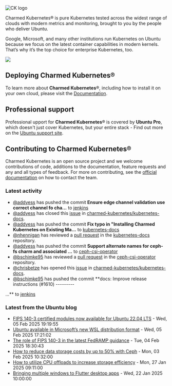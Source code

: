 ![CK logo](https://assets.ubuntu.com/v1/451d4cf4-Charmed+Kubernetes_RGB_onWhite_2022.svg)

Charmed Kubernetes® is pure Kubernetes tested across the widest range of clouds with modern metrics and monitoring, brought to you by the people who deliver Ubuntu.

Google, Microsoft, and many other institutions run Kubernetes on Ubuntu because we focus on the latest container capabilities in modern kernels. That’s why it’s the top choice for enterprise Kubernetes, too.

![](https://assets.ubuntu.com/v1/843c77b6-juju-at-a-glace.svg)

## Deploying Charmed Kubernetes®

To learn more about **Charmed Kubernetes**®, including how to install it on your own cloud, please visit the [Documentation][docs].

## Professional support

Professional upport for **Charmed Kubernetes**® is covered by **Ubuntu Pro**, which doesn't just cover Kubernetes, but your entire stack - Find out more on the [Ubuntu support site](https://ubuntu.com/support).

## Contributing to Charmed Kubernetes®

Charmed Kubernetes is an open source project and we welcome contributions of code, additions to the documentation, feature requests and any and all types of feedback. For more on contributing, see the [official documentation][get-in-touch] on how to contact the team.

<!-- LINKS -->
[docs]: https://ubuntu.com/kubernetes/docs
[get-in-touch]: https://ubuntu.com/kubernetes/docs/get-in-touch

### Latest activity

<!-- activity starts -->
 - [@addyess](https://github.com/addyess) has pushed the commit **Ensure edge channel validation use correct channel fo cha...** to [jenkins](https://github.com/charmed-kubernetes/jenkins)
 - [@addyess](https://github.com/addyess) has closed this [issue](https://github.com/charmed-kubernetes/kubernetes-docs/issues/872) in [charmed-kubernetes/kubernetes-docs](https://api.github.com/repos/charmed-kubernetes/kubernetes-docs).
 - [@addyess](https://github.com/addyess) has pushed the commit **Fix typo in "Installing Charmed Kubernetes on Existing Ma...** to [kubernetes-docs](https://github.com/charmed-kubernetes/kubernetes-docs)
 - [@nhennigan](https://github.com/nhennigan) has reviewed a [pull request](https://github.com/charmed-kubernetes/kubernetes-docs/pull/873) in the [kubernetes-docs](https://github.com/charmed-kubernetes/kubernetes-docs) repository.
 - [@addyess](https://github.com/addyess) has pushed the commit **Support alternate names for ceph-fs charm and associated ...** to [ceph-csi-operator](https://github.com/charmed-kubernetes/ceph-csi-operator)
 - [@bschimke95](https://github.com/bschimke95) has reviewed a [pull request](https://github.com/charmed-kubernetes/ceph-csi-operator/pull/33) in the [ceph-csi-operator](https://github.com/charmed-kubernetes/ceph-csi-operator) repository.
 - [@chrisbetze](https://github.com/chrisbetze) has opened this [issue](https://github.com/charmed-kubernetes/kubernetes-docs/issues/872) in [charmed-kubernetes/kubernetes-docs](https://api.github.com/repos/charmed-kubernetes/kubernetes-docs).
 - [@bschimke95](https://github.com/bschimke95) has pushed the commit **docs: Improve release instructions (#1610)  ---------  ...** to [jenkins](https://github.com/charmed-kubernetes/jenkins)
<!-- activity ends -->

<!-- roadmap starts -->

<!-- roadmap ends -->

### Latest from the Ubuntu blog

<!-- blog starts -->
* [FIPS 140-3 certified modules now available for Ubuntu 22.04 LTS](https://ubuntu.com//blog/fips-140-3-for-ubuntu-22-04lts) - Wed, 05 Feb 2025 19:19:55 
* [Ubuntu available in Microsoft’s new WSL distribution format](https://ubuntu.com//blog/ubuntu-wsl-new-format-available) - Wed, 05 Feb 2025 17:21:02 
* [The role of FIPS 140-3 in the latest FedRAMP guidance](https://ubuntu.com//blog/the-role-of-fips-140-3-in-the-latest-fedramp-guidance) - Tue, 04 Feb 2025 18:30:43 
* [How to reduce data storage costs by up to 50% with Ceph](https://ubuntu.com//blog/how-to-reduce-data-storage-costs-by-up-to-50-with-ceph) - Mon, 03 Feb 2025 10:32:00 
* [How to utilize CPU offloads to increase storage efficiency](https://ubuntu.com//blog/how-to-utilize-cpu-offloads-to-increase-storage-efficiency) - Mon, 27 Jan 2025 09:11:00 
* [Bringing multiple windows to Flutter desktop apps](https://ubuntu.com//blog/multiple-window-flutter-desktop) - Wed, 22 Jan 2025 10:00:00 
<!-- blog ends -->
